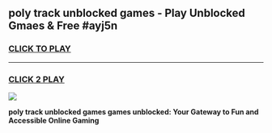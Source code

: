 
## poly track unblocked games - Play Unblocked Gmaes & Free #ayj5n
<h3>
<a href="https://news.freeplayer.one?title=poly_track_unblocked_games&ref=03M">CLICK TO PLAY</a></h3>
<hr>

<h3>
<a href="https://news.freeplayer.one?title=poly_track_unblocked_games&ref=03M">CLICK 2 PLAY</a>
  
</h3>

<a href="https://news.freeplayer.one?title=poly_track_unblocked_games&ref=03M"><img src="https://clearcache.store/games.png"></a>


**poly track unblocked games games unblocked: Your Gateway to Fun and Accessible Online Gaming**
